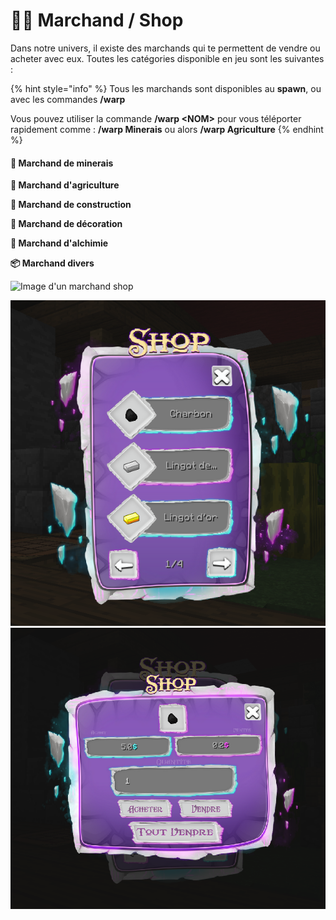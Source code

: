 # 🧑🌾 Marchand / Shop

Dans notre univers, il existe des marchands qui te permettent de vendre ou acheter avec eux. Toutes les catégories disponible en jeu sont les suivantes :&#x20;

{% hint style="info" %}
Tous les marchands sont disponibles au **spawn**, ou avec les commandes **/warp**&#x20;

Vous pouvez utiliser la commande **/warp \<NOM>** pour vous téléporter rapidement comme : **/warp Minerais** ou alors **/warp Agriculture**
{% endhint %}

#### **💎 Marchand de minerais**

**🌾 Marchand d'agriculture**

**🧱 Marchand de construction**

**🎈 Marchand de décoration**

**🧪 Marchand d'alchimie**

**📦 Marchand divers**

![Image d'un marchand shop](../.gitbook/assets/2022-01-22\_22.15.23.png)

![Interface du Marchand Shop Minerais](<../.gitbook/assets/image (26).png>) ![Interface pour Vendre / Acheter / Tout Vendre en choisissant la quantité en voyant son prix d'achat et de vente.](../.gitbook/assets/945a3cd2530cb0327ccd89a28c5e4b7a.png)

